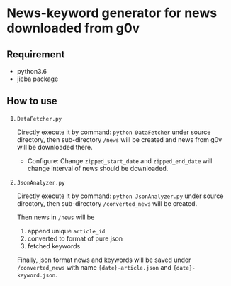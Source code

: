 # News-keyword generator for news downloaded from g0v #

## Requirement ##

* python3.6
* jieba package

## How to use ##

1. `DataFetcher.py`

   Directly execute it by command: `python DataFetcher` under source directory, then sub-directory `/news` will be created and news from g0v will be downloaded there.

   * Configure: Change `zipped_start_date` and `zipped_end_date` will change interval of news should be downloaded.

2. `JsonAnalyzer.py`

   Directly execute it by command: `python JsonAnalyzer.py` under source directory, then sub-directory `/converted_news` will be created.

   Then news in `/news` will be

   1. append unique `article_id`
   2. converted to format of pure json
   3. fetched keywords

   Finally, json format news and keywords will be saved under `/converted_news` with name `{date}-article.json` and `{date}-keyword.json`.
